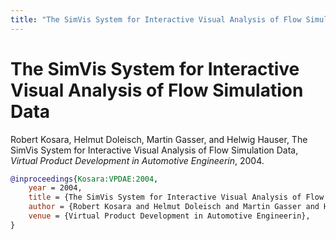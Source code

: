 ```yaml
---
title: "The SimVis System for Interactive Visual Analysis of Flow Simulation Data"
---
```


# The SimVis System for Interactive Visual Analysis of Flow Simulation Data

Robert Kosara, Helmut Doleisch, Martin Gasser, and Helwig Hauser, The SimVis System for Interactive Visual Analysis of Flow Simulation Data, _Virtual Product Development in Automotive Engineerin_, 2004.


```bibtex
@inproceedings{Kosara:VPDAE:2004,
	year = 2004,
	title = {The SimVis System for Interactive Visual Analysis of Flow Simulation Data},
	author = {Robert Kosara and Helmut Doleisch and Martin Gasser and Helwig Hauser},
	venue = {Virtual Product Development in Automotive Engineerin},
}
```

